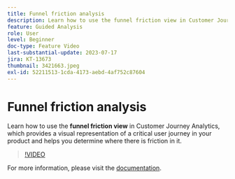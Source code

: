```yaml
---
title: Funnel friction analysis
description: Learn how to use the funnel friction view in Customer Journey Analytics, which provides a visual representation of a critical user journey in your product and helps you determine where there is friction in it.
feature: Guided Analysis
role: User
level: Beginner
doc-type: Feature Video
last-substantial-update: 2023-07-17
jira: KT-13673
thumbnail: 3421663.jpeg
exl-id: 52211513-1cda-4173-aebd-4af752c87604
---
```

# Funnel friction analysis

Learn how to use the **funnel friction view** in Customer Journey Analytics, which provides a visual representation of a critical user journey in your product and helps you determine where there is friction in it.

>[!VIDEO](https://video.tv.adobe.com/v/3421663/?learn=on)

For more information, please visit the [documentation](https://experienceleague.adobe.com/docs/analytics-platform/using/guided-analysis/funnel/friction.html).
